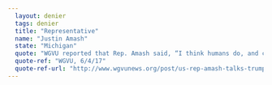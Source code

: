 ```yaml
---
  layout: denier
  tags: denier
  title: "Representative"
  name: "Justin Amash"
  state: "Michigan"
  quote: "WGVU reported that Rep. Amash said, “I think humans do, and can impact the climate. The question then is to what extent and what do we do about it?”"
  quote-ref: "WGVU, 6/4/17"
  quote-ref-url: "http://www.wgvunews.org/post/us-rep-amash-talks-trump-withdrawal-paris-climate-change-accord"
---
```

